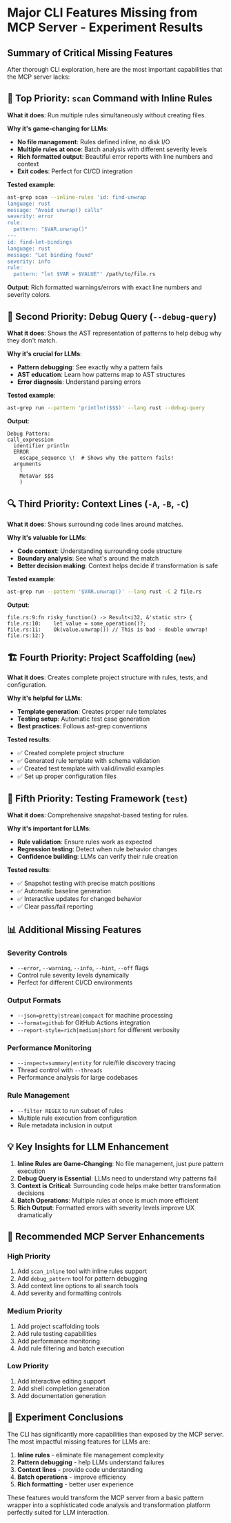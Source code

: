 # Major CLI Features Missing from MCP Server - Experiment Results

## Summary of Critical Missing Features

After thorough CLI exploration, here are the most important capabilities that the MCP server lacks:

## 🚀 **Top Priority: `scan` Command with Inline Rules**

**What it does**: Run multiple rules simultaneously without creating files.

**Why it's game-changing for LLMs**:
- **No file management**: Rules defined inline, no disk I/O
- **Multiple rules at once**: Batch analysis with different severity levels
- **Rich formatted output**: Beautiful error reports with line numbers and context
- **Exit codes**: Perfect for CI/CD integration

**Tested example**:
```bash
ast-grep scan --inline-rules 'id: find-unwrap
language: rust
message: "Avoid unwrap() calls"
severity: error
rule:
  pattern: "$VAR.unwrap()"
---
id: find-let-bindings
language: rust
message: "Let binding found"
severity: info
rule:
  pattern: "let $VAR = $VALUE"' /path/to/file.rs
```

**Output**: Rich formatted warnings/errors with exact line numbers and severity colors.

## 🎯 **Second Priority: Debug Query (`--debug-query`)**

**What it does**: Shows the AST representation of patterns to help debug why they don't match.

**Why it's crucial for LLMs**:
- **Pattern debugging**: See exactly why a pattern fails
- **AST education**: Learn how patterns map to AST structures
- **Error diagnosis**: Understand parsing errors

**Tested example**:
```bash
ast-grep run --pattern 'println!($$$)' --lang rust --debug-query
```

**Output**:
```
Debug Pattern:
call_expression
  identifier println
  ERROR
    escape_sequence \!  # Shows why the pattern fails!
  arguments
    (
    MetaVar $$$
    )
```

## 🔍 **Third Priority: Context Lines (`-A`, `-B`, `-C`)**

**What it does**: Shows surrounding code lines around matches.

**Why it's valuable for LLMs**:
- **Code context**: Understanding surrounding code structure
- **Boundary analysis**: See what's around the match
- **Better decision making**: Context helps decide if transformation is safe

**Tested example**:
```bash
ast-grep run --pattern '$VAR.unwrap()' --lang rust -C 2 file.rs
```

**Output**:
```
file.rs:9:fn risky_function() -> Result<i32, &'static str> {
file.rs:10:    let value = some_operation()?;
file.rs:11:    Ok(value.unwrap()) // This is bad - double unwrap!
file.rs:12:}
```

## 🏗️ **Fourth Priority: Project Scaffolding (`new`)**

**What it does**: Creates complete project structure with rules, tests, and configuration.

**Why it's helpful for LLMs**:
- **Template generation**: Creates proper rule templates
- **Testing setup**: Automatic test case generation
- **Best practices**: Follows ast-grep conventions

**Tested results**:
- ✅ Created complete project structure
- ✅ Generated rule template with schema validation
- ✅ Created test template with valid/invalid examples
- ✅ Set up proper configuration files

## 🧪 **Fifth Priority: Testing Framework (`test`)**

**What it does**: Comprehensive snapshot-based testing for rules.

**Why it's important for LLMs**:
- **Rule validation**: Ensure rules work as expected
- **Regression testing**: Detect when rule behavior changes
- **Confidence building**: LLMs can verify their rule creation

**Tested results**:
- ✅ Snapshot testing with precise match positions
- ✅ Automatic baseline generation
- ✅ Interactive updates for changed behavior
- ✅ Clear pass/fail reporting

## 📊 **Additional Missing Features**

### Severity Controls
- `--error`, `--warning`, `--info`, `--hint`, `--off` flags
- Control rule severity levels dynamically
- Perfect for different CI/CD environments

### Output Formats
- `--json=pretty|stream|compact` for machine processing
- `--format=github` for GitHub Actions integration
- `--report-style=rich|medium|short` for different verbosity

### Performance Monitoring
- `--inspect=summary|entity` for rule/file discovery tracing
- Thread control with `--threads`
- Performance analysis for large codebases

### Rule Management
- `--filter REGEX` to run subset of rules
- Multiple rule execution from configuration
- Rule metadata inclusion in output

## 💡 **Key Insights for LLM Enhancement**

1. **Inline Rules are Game-Changing**: No file management, just pure pattern execution
2. **Debug Query is Essential**: LLMs need to understand why patterns fail
3. **Context is Critical**: Surrounding code helps make better transformation decisions
4. **Batch Operations**: Multiple rules at once is much more efficient
5. **Rich Output**: Formatted errors with severity levels improve UX dramatically

## 🎯 **Recommended MCP Server Enhancements**

### High Priority
1. Add `scan_inline` tool with inline rules support
2. Add `debug_pattern` tool for pattern debugging
3. Add context line options to all search tools
4. Add severity and formatting controls

### Medium Priority
1. Add project scaffolding tools
2. Add rule testing capabilities
3. Add performance monitoring
4. Add rule filtering and batch execution

### Low Priority
1. Add interactive editing support
2. Add shell completion generation
3. Add documentation generation

## 🔬 **Experiment Conclusions**

The CLI has significantly more capabilities than exposed by the MCP server. The most impactful missing features for LLMs are:

1. **Inline rules** - eliminate file management complexity
2. **Pattern debugging** - help LLMs understand failures
3. **Context lines** - provide code understanding
4. **Batch operations** - improve efficiency
5. **Rich formatting** - better user experience

These features would transform the MCP server from a basic pattern wrapper into a sophisticated code analysis and transformation platform perfectly suited for LLM interaction.
